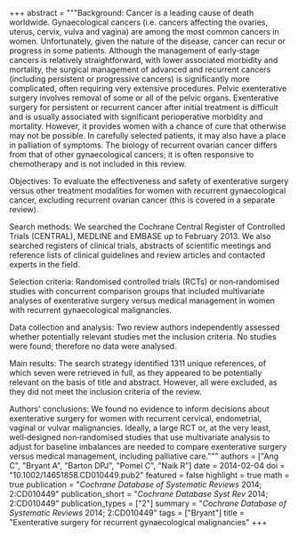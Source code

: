 +++
abstract = """Background: Cancer is a leading cause of death worldwide. Gynaecological cancers (i.e. cancers affecting the ovaries, uterus, cervix, vulva and vagina) are among the most common cancers in women. Unfortunately, given the nature of the disease, cancer can recur or progress in some patients. Although the management of early‐stage cancers is relatively straightforward, with lower associated morbidity and mortality, the surgical management of advanced and recurrent cancers (including persistent or progressive cancers) is significantly more complicated, often requiring very extensive procedures. Pelvic exenterative surgery involves removal of some or all of the pelvic organs. Exenterative surgery for persistent or recurrent cancer after initial treatment is difficult and is usually associated with significant perioperative morbidity and mortality. However, it provides women with a chance of cure that otherwise may not be possible. In carefully selected patients, it may also have a place in palliation of symptoms. The biology of recurrent ovarian cancer differs from that of other gynaecological cancers; it is often responsive to chemotherapy and is not included in this review.

Objectives: To evaluate the effectiveness and safety of exenterative surgery versus other treatment modalities for women with recurrent gynaecological cancer, excluding recurrent ovarian cancer (this is covered in a separate review).

Search methods: We searched the Cochrane Central Register of Controlled Trials (CENTRAL), MEDLINE and EMBASE up to February 2013. We also searched registers of clinical trials, abstracts of scientific meetings and reference lists of clinical guidelines and review articles and contacted experts in the field.

Selection criteria: Randomised controlled trials (RCTs) or non‐randomised studies with concurrent comparison groups that included multivariate analyses of exenterative surgery versus medical management in women with recurrent gynaecological malignancies.

Data collection and analysis: Two review authors independently assessed whether potentially relevant studies met the inclusion criteria. No studies were found; therefore no data were analysed.

Main results: The search strategy identified 1311 unique references, of which seven were retrieved in full, as they appeared to be potentially relevant on the basis of title and abstract. However, all were excluded, as they did not meet the inclusion criteria of the review.

Authors' conclusions: We found no evidence to inform decisions about exenterative surgery for women with recurrent cervical, endometrial, vaginal or vulvar malignancies. Ideally, a large RCT or, at the very least, well‐designed non‐randomised studies that use multivariate analysis to adjust for baseline imbalances are needed to compare exenterative surgery versus medical management, including palliative care."""
authors = ["Ang C", "Bryant A", "Barton DPJ", "Pomel C", "Naik R"]
date = 2014-02-04
doi = "10.1002/14651858.CD010449.pub2"
featured = false
highlight = true
math = true
publication = "*Cochrane Database of Systematic Reviews* 2014; 2:CD010449"
publication_short = "*Cochrane Database Syst Rev* 2014; 2:CD010449"
publication_types = ["2"]
summary = "*Cochrane Database of Systematic Reviews* 2014; 2:CD010449"
tags = ["Bryant"]
title = "Exenterative surgery for recurrent gynaecological malignancies"
+++
